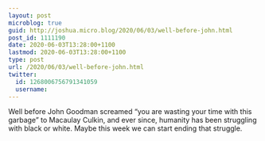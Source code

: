 ```yaml
---
layout: post
microblog: true
guid: http://joshua.micro.blog/2020/06/03/well-before-john.html
post_id: 1111190
date: 2020-06-03T13:28:00+1100
lastmod: 2020-06-03T13:28:00+1100
type: post
url: /2020/06/03/well-before-john.html
twitter:
  id: 1268006756791341059
  username: 
---
```

Well before John Goodman screamed “you are wasting your time with this garbage” to Macaulay Culkin, and ever since, humanity has been struggling with black or white. Maybe this week we can start ending that struggle.
